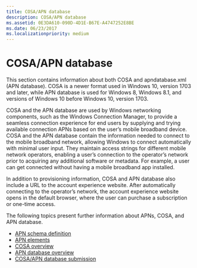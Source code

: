```yaml
---
title: COSA/APN database
description: COSA/APN database
ms.assetid: 0E3DA610-090D-4D1E-B67E-A4747252E8BE
ms.date: 06/23/2017
ms.localizationpriority: medium
---
```


# COSA/APN database

This section contains information about both COSA and apndatabase.xml (APN database). COSA is a newer format used in Windows 10, version 1703 and later, while APN database is used for Windows 8, Windows 8.1, and versions of Windows 10 before Windows 10, version 1703.

COSA and the APN database are used by Windows networking components, such as the Windows Connection Manager, to provide a seamless connection experience for end users by supplying and trying available connection APNs based on the user’s mobile broadband device. COSA and the APN database contain the information needed to connect to the mobile broadband network, allowing Windows to connect automatically with minimal user input. They maintain access strings for different mobile network operators, enabling a user’s connection to the operator’s network prior to acquiring any additional software or metadata. For example, a user can get connected without having a mobile broadband app installed.

In addition to provisioning information, COSA and APN database also include a URL to the account experience website. After automatically connecting to the operator’s network, the account experience website opens in the default browser, where the user can purchase a subscription or one-time access.

The following topics present further information about APNs, COSA, and APN database.

- [APN schema definition](apn-schema-definition.md)
- [APN elements](apn-elements.md)
- [COSA overview](cosa-overview.md)
- [APN database overview](apn-database-overview.md)
- [COSA/APN database submission](cosa-apn-database-submission.md)

